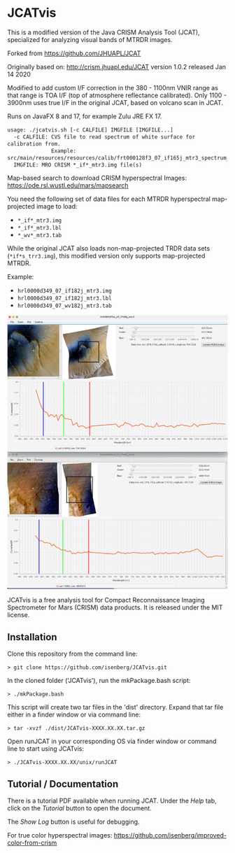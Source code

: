 # JCATvis
This is a modified version of the Java CRISM Analysis Tool (JCAT), specialized for analyzing visual bands of MTRDR images.

Forked from https://github.com/JHUAPL/JCAT

Originally based on: http://crism.jhuapl.edu/JCAT version 1.0.2 released Jan 14 2020

Modified to add custom I/F correction in the 380 - 1100nm VNIR range as that range is TOA I/F (top of atmosphere reflectance calibrated).
Only 1100 - 3900nm uses true I/F in the original JCAT, based on volcano scan in JCAT.

Runs on JavaFX 8 and 17, for example Zulu JRE FX 17.

```
usage: ./jcatvis.sh [-c CALFILE] IMGFILE [IMGFILE...]
  -c CALFILE: CVS file to read spectrum of white surface for calibration from.
              Example: src/main/resources/resources/calib/frt000128f3_07_if165j_mtr3_spectrum_soil.csv
  IMGFILE: MRO CRISM *_if*_mtr3.img file(s)
```

Map-based search to download CRISM hyperspectral Images: https://ode.rsl.wustl.edu/mars/mapsearch

You need the following set of data files for each MTRDR hyperspectral map-projected image to load:
* `*_if*_mtr3.img`
* `*_if*_mtr3.lbl`
* `*_wv*_mtr3.tab`

While the original JCAT also loads non-map-projected TRDR data sets (`*if*s_trr3.img`), this modified version only supports map-projected MTRDR.

Example:
* `hrl0000d349_07_if182j_mtr3.img`
* `hrl0000d349_07_if182j_mtr3.lbl`
* `hrl0000d349_07_wv182j_mtr3.tab`

![](./doc/screenshot.png)

JCATvis is a free analysis tool for Compact Reconnaissance Imaging Spectrometer for Mars (CRISM) data products. It is released under the MIT license.

## Installation
Clone this repository from the command line:
```
> git clone https://github.com/isenberg/JCATvis.git
```
In the cloned folder ('JCATvis'), run the mkPackage.bash script:
```
> ./mkPackage.bash
```
This script will create two tar files in the 'dist' directory. Expand that tar file either in a finder window or via command line:
```
> tar -xvzf ./dist/JCATvis-XXXX.XX.XX.tar.gz
```
Open runJCAT in your corresponding OS via finder window or command line to start using JCATvis:
``` 
> ./JCATvis-XXXX.XX.XX/unix/runJCAT
```

## Tutorial / Documentation

There is a tutorial PDF available when running JCAT. Under the _Help_ tab, click on the _Tutorial_ button to open the document. 

The _Show Log_ button is useful for debugging.

For true color hyperspectral images: https://github.com/isenberg/improved-color-from-crism

